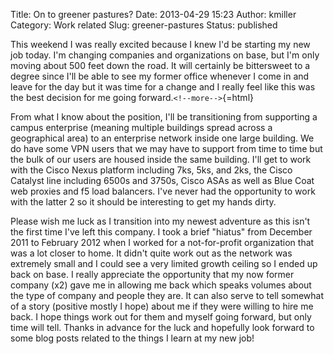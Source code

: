 Title: On to greener pastures?
Date: 2013-04-29 15:23
Author: kmiller
Category: Work related
Slug: greener-pastures
Status: published

This weekend I was really excited because I knew I'd be starting my new job today. I'm changing companies and organizations on base, but I'm only moving about 500 feet down the road. It will certainly be bittersweet to a degree since I'll be able to see my former office whenever I come in and leave for the day but it was time for a change and I really feel like this was the best decision for me going forward.`<!--more-->`{=html}

From what I know about the position, I'll be transitioning from supporting a campus enterprise (meaning multiple buildings spread across a geographical area) to an enterprise network inside one large building. We do have some VPN users that we may have to support from time to time but the bulk of our users are housed inside the same building. I'll get to work with the Cisco Nexus platform including 7ks, 5ks, and 2ks, the Cisco Catalyst line including 6500s and 3750s, Cisco ASAs as well as Blue Coat web proxies and f5 load balancers. I've never had the opportunity to work with the latter 2 so it should be interesting to get my hands dirty.

Please wish me luck as I transition into my newest adventure as this isn't the first time I've left this company. I took a brief "hiatus" from December 2011 to February 2012 when I worked for a not-for-profit organization that was a lot closer to home. It didn't quite work out as the network was extremely small and I could see a very limited growth ceiling so I ended up back on base. I really appreciate the opportunity that my now former company (x2) gave me in allowing me back which speaks volumes about the type of company and people they are. It can also serve to tell somewhat of a story (positive mostly I hope) about me if they were willing to hire me back. I hope things work out for them and myself going forward, but only time will tell. Thanks in advance for the luck and hopefully look forward to some blog posts related to the things I learn at my new job!
